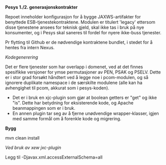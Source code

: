 **Pesys 1./2. generasjonskontrakter**

Repoet inneholder konfigurasjon for å bygge JAXWS-artifakter for benyttede ESB-tjenestekontraktene. Modulen er titulert 'legacy' ettersom disse tjenestene ansees for teknisk gjeld, skal ikke tas i bruk på nye konsumenter, og i Pesys skal saneres til fordel for nyere ikke-buss tjenester.

Pr flytting til Github er de nødvendige kontraktene bundlet, i stedet for å hentes fra intern Nexus.

*Kodegenerering*

Det er flere tjenester som har overlapp i domenet, ved at det finnes spesifikke versjoner for ymse permutasjoner av PEN, PSAK og PSELV. Dette er i stor grad forsøkt håndtert ved å legge noe i pcom-modulen, og så ignorere duplikate namespace i de særskilte modulene (alle kan ha avhengighet til pcom, akkurat som i pesys-koden).

- Det er i bruk en xjc-plugin som gjør at boolean getters er "get" og ikke "is". Dette har betydning for eksisterende kode, og Apache beanmappingen som er i bruk.
- En annen plugin tar seg av å fjerne unødvendige wrapper-klasser, igjen med samme formål om å forenkle kode og migrering.



**Bygg**

mvn clean install

*Ved bruk av xew jxc-plugin*

Legg til -Djavax.xml.accessExternalSchema=all
